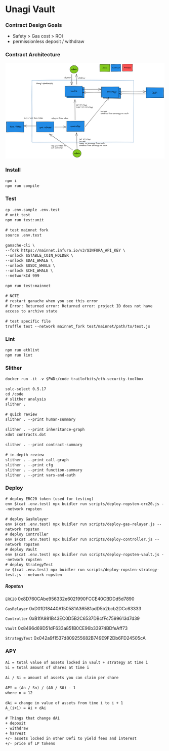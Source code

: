 # Unagi Vault

### Contract Design Goals

- Safety > Gas cost > ROI
- permissionless deposit / withdraw

### Contract Architecture

![unagi arch](unagi-arch.png)

### Install

```shell
npm i
npm run compile
```

### Test

```shell
cp .env.sample .env.test
# unit test
npm run test:unit

# test mainnet fork
source .env.test

ganache-cli \
--fork https://mainnet.infura.io/v3/$INFURA_API_KEY \
--unlock $STABLE_COIN_HOLDER \
--unlock $DAI_WHALE \
--unlock $USDC_WHALE \
--unlock $CHI_WHALE \
--networkId 999

npm run test:mainnet

# NOTE
# restart ganache when you see this error
# Error: Returned error: Returned error: project ID does not have access to archive state

# test specific file
truffle test --network mainnet_fork test/mainnet/path/to/test.js
```

### Lint

```shell
npm run ethlint
npm run lint
```

### Slither

```shell
docker run -it -v $PWD:/code trailofbits/eth-security-toolbox

solc-select 0.5.17
cd /code
# slither analysis
slither .

# quick review
slither . --print human-summary

slither . --print inheritance-graph
xdot contracts.dot

slither . --print contract-summary

# in-depth review
slither . --print call-graph
slither . --print cfg
slither . --print function-summary
slither . --print vars-and-auth
```

### Deploy

```shell
# deploy ERC20 token (used for testing)
env $(cat .env.test) npx buidler run scripts/deploy-ropsten-erc20.js --network ropsten

# deploy GasRelayer
env $(cat .env.test) npx buidler run scripts/deploy-gas-relayer.js --network ropsten
# deploy Controller
env $(cat .env.test) npx buidler run scripts/deploy-controller.js --network ropsten
# deploy Vault
env $(cat .env.test) npx buidler run scripts/deploy-ropsten-vault.js --network ropsten
# deploy StrategyTest
nv $(cat .env.test) npx buidler run scripts/deploy-ropsten-strategy-test.js --network ropsten
```

##### Ropsten

`ERC20` 0x8D760CAbe956332e6021990FCCE40CBDDd5d7890

`GasRelayer` 0xD01D18440A150581A36581adD5b2bcb2DCc63333

`Controller` 0xB1fA981B43EC0D5B2C6537DBcfFc7599613d7d39

`Vault` 0x8496d69D51dF633a851B0CE96b33974BDfeAff73

`StrategyTest` 0x042a9f1537d809255682B749E9F2Db6FD24505cA

### APY

```
Ai = total value of assets locked in vault + strategy at time i
Si = total amount of shares at time i

Ai / Si = amount of assets you can claim per share

APY = (An / Sn) / (A0 / S0) - 1
where n = 12

dAi = change in value of assets from time i to i + 1
A_(i+1) = Ai + dAi

# Things that change dAi
+ deposit
- withdraw
+ harvest
+/- assets locked in other Defi to yield fees and interest
+/- price of LP tokens
```
